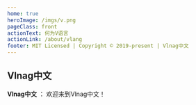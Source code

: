 ```yaml
---
home: true
heroImage: /imgs/v.png
pageClass: front
actionText: 何为V语言
actionLink: /about/vlang
footer: MIT Licensed | Copyright © 2019-present | Vlnag中文
---
```


## Vlnag中文

<strong>Vlnag中文</strong> ： 欢迎来到Vlnag中文！
